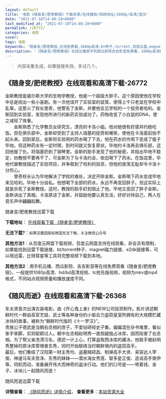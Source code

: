 ```yaml
---
layout: default
title: '电影《随身变/肥佬教授》下载资源/在线播放/视频地址/1080p/高清/蓝光'
date: "2021-07-10T14:40:28+0800"
last_modified_at: "2021-07-10T14:40:28+0800"
permalink: /26772/
categories: 电影
cover:
tags: 电影
keywords: '随身变/肥佬教授,在线免费看,1080p高清,bt种子,torrent,百度云盘,magnet,磁力链,迅雷下载资源'
description: '《随身变/肥佬教授》在线云播放手机西瓜影院吉吉影音免费看，1080p高清bd/hd未删减完整版和tc抢先枪版，mkv/mp4格式，附带bt/torrent种子、magnet/磁力链、百度云盘、网盘资源迅雷下载链接'
---
```


>内容采集生成，如果链接失效，多试几个。


## 《随身变/肥佬教授》在线观看和高清下载-26772

金斯教授是威尔斯大学的生物学教授，他是一个超级大胖子。这个原因使他在学校中总是闹出一些小喜剧。有一次他误开了实验室的鼠笼，使得上千只老鼠在学校中乱窜。这惹火了校长里奇，他警告了金斯，并要他去见学校的一个投资者哈利。金斯回到实验室，发现他所进行的新药实验成功了。药物改变了小白鼠的DNA，使之减轻了体重。<br />　　金斯熟悉了化学教员女研究生，漂亮的卡洛小姐。他对她很有好感并约她吃饭。但在俱乐部中，金斯却受到了主持人瑞基的捉弄和嘲笑，使他在卡洛面前抬不起头来。回到家后，金斯将实验用的药水喝了下去，他在药水的作用下变成了瘦子毕地。但这种药水有一定时限，到时间就又恢复原状。毕地约卡洛再去俱乐部，这回他报了仇，将瑞基扔到了钢琴里。金斯的助手发现了他的秘密，并指出毕地不稳定，劝教授不要再干了，可金斯为了与卡洛约会，依旧喝下了药水。在饭店里，毕地代替教授描述了实验项目，并争取到了哈利的投资，但他的放荡无耻却令卡洛十分伤心。<br />　　里奇校长认为毕地解决了学校的难处，决定开除金斯。金斯喝下药水变成毕地来见哈利。毕地十分自私。他想喝下全部的药水，永远不再变回胖子。但这实际上就是杀死了金斯教授。这时，教授的助手赶到阻止了他。毕地又变回了胖子金斯。金斯讲出了真相。卡洛原谅了金斯，并鼓励他要认真生活，好好对待自己，两人在音乐声中翩翩起舞。


随身变/肥佬教授迅雷下载

**下载地址**： [在线观看下载 《随身变/肥佬教授》](https://www.993dy.com//vod-detail-id-21485.html) 


**无法下载?**：`如果迅雷因版权原因无法下载，关注微信公众号 `

**其他方法1**：从百度云网盘下载视频，百度云网盘支持在线观看，非会员有限制，如果能找到迅雷下载链接、bt/torrent种子、magnet磁力链接、e2dk链接等，可以用迅雷、比特彗星等工具将完整视频下载到本地。

**其他方法2**：用手机云播、西瓜影院、吉吉影音等在线免费观看《随身变/肥佬教授》，一般提供1080p高清、hd/bd高清视频、tc抢先版视频，视频为mkv或mp4格式，不同站点视频质量和播放速度不同。


## 《随风而逝》在线观看和高清下载-26368

车太贤首次出演古装电影，由《开心鬼上身》的NEW公司投资制作。影片讲述朝鲜时代一群由高官艺妓、武士等各种身份的小偷合力盗窃皇室所拥有的大规模贮藏冰块的故事，被称为&ldquo;朝鲜时代版的《十一罗汉》&rdquo;。<br /> 贵族公子德武是当朝右丞相的庶子，不爱钻研经史子集，偏偏混在杂书堆里，看似笨手笨脚，实则聪颖过人。朝中左丞相赵明秀一直觊觎独占冰库，因而陷害了右丞相。为了帮父亲洗清污名，德武一计上心，打算盗取西冰库的藏冰。他联手被赵明秀整掉的原冰库管理者东秀，同时开始联络当时朝鲜境内的盗窃高手。<br /> 最后，他们集结了汉阳第一财主秀均、盗墓贼硕昌、制弹高手大贤、易容达人宰俊、神速马车夫哲洙、东秀的妹妹&mdash;—潜水海女秀莲、智多星正俊、造谣高手南伊等，伺机而动，准备展开伟大而神奇的盗冰行动。他们的口号是&mdash;—带着钱、金子、冰块儿一起随风而逝！


随风而逝迅雷下载

**详情查看**： [《随风而逝》详情介绍](/movie/26368/)， **查看更多**：[本站资源大全](/movie/t/all/)

